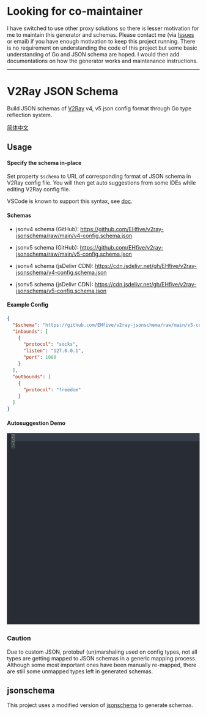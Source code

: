 # Looking for co-maintainer

I have switched to use other proxy solutions so there is lesser motivation for me to maintain this generator and schemas.
Please contact me (via [Issues](https://github.com/EHfive/v2ray-jsonschema/issues) or email) if you have enough motivation to keep this project running. There is no requirement on understanding the code of this project but some basic understanding of Go and JSON schema are hoped. I would then add documentations on how the generator works and maintenance instructions.

---

# V2Ray JSON Schema

Build JSON schemas of [V2Ray](https://github.com/v2fly/v2ray-core) v4, v5 json config format through Go type reflection system.

[简体中文](./README_zh-CN.md)

## Usage

#### Specify the schema in-place

Set property `$schema` to URL of corresponding format of JSON schema in V2Ray config file. You will then get auto suggestions from some IDEs while editing V2Ray config file.

VSCode is known to support this syntax, see [doc](https://code.visualstudio.com/docs/languages/json#_json-schemas-and-settings).

#### Schemas

- jsonv4 schema (GitHub): https://github.com/EHfive/v2ray-jsonschema/raw/main/v4-config.schema.json
- jsonv5 schema (GitHub): https://github.com/EHfive/v2ray-jsonschema/raw/main/v5-config.schema.json

- jsonv4 schema (jsDelivr CDN): https://cdn.jsdelivr.net/gh/EHfive/v2ray-jsonschema/v4-config.schema.json
- jsonv5 schema (jsDelivr CDN): https://cdn.jsdelivr.net/gh/EHfive/v2ray-jsonschema/v5-config.schema.json

#### Example Config

```json
{
  "$schema": "https://github.com/EHfive/v2ray-jsonschema/raw/main/v5-config.schema.json",
  "inbounds": [
    {
      "protocol": "socks",
      "listen": "127.0.0.1",
      "port": 1080
    }
  ],
  "outbounds": [
    {
      "protocol": "freedom"
    }
  ]
}
```

#### Autosuggestion Demo

![autosuggestion-demo](./doc/code-suggestion-demo.gif)

### Caution

Due to custom JSON, protobuf (un)marshaling used on config types, not all types are getting mapped to JSON schemas in a generic mapping process. Although some most important ones have been manually re-mapped, there are still some unmapped types left in generated schemas.

## jsonschema

This project uses a modified version of [jsonschema](https://github.com/invopop/jsonschema) to generate schemas.
